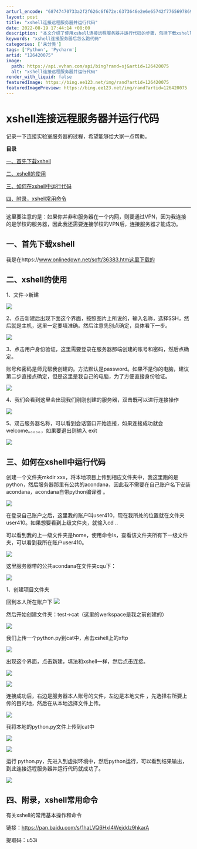 ```yaml
---
arturl_encode: "68747470733a2f2f626c6f672e:6373646e2e6e65742f77656978696e5f34353538383530352f:61727469636c652f64657461696c732f313236343230303735"
layout: post
title: "xshell连接远程服务器并运行代码"
date: 2022-08-19 17:44:14 +08:00
description: "本文介绍了使用xshell连接远程服务器并运行代码的步骤，包括下载xshell、使用xshell、在"
keywords: "xshell连接服务器后怎么跑代码"
categories: ['未分类']
tags: ['Python', 'Pycharm']
artid: "126420075"
image:
  path: https://api.vvhan.com/api/bing?rand=sj&artid=126420075
  alt: "xshell连接远程服务器并运行代码"
render_with_liquid: false
featuredImage: https://bing.ee123.net/img/rand?artid=126420075
featuredImagePreview: https://bing.ee123.net/img/rand?artid=126420075
---
```


# xshell连接远程服务器并运行代码

记录一下连接实验室服务器的过程，希望能够给大家一点帮助。

**目录**

[一、首先下载xshell](#%E4%B8%80%E3%80%81%E9%A6%96%E5%85%88%E4%B8%8B%E8%BD%BDxshell)

[二、xshell的使用](#%E4%BA%8C%E3%80%81xshell%E7%9A%84%E4%BD%BF%E7%94%A8)

[三、如何在xshell中运行代码](#%E4%B8%89%E3%80%81%E5%A6%82%E4%BD%95%E5%9C%A8xshell%E4%B8%AD%E8%BF%90%E8%A1%8C%E4%BB%A3%E7%A0%81)

[四、附录，xshell常用命令](#%E5%9B%9B%E3%80%81%E9%99%84%E5%BD%95%EF%BC%8Cxshell%E5%B8%B8%E7%94%A8%E5%91%BD%E4%BB%A4)

---

这里要注意的是：如果你并非和服务器在一个内网，则要通过VPN，因为我连接的是学校的服务器，因此我还需要连接学校的VPN后，连接服务器才能成功。

## 一、首先下载xshell

我是在https://www.onlinedown.net/soft/36383.htm这里下载的

## 二、xshell的使用

1、文件->新建

![](https://i-blog.csdnimg.cn/blog_migrate/9b28a2cdaa2c597b4b7870d339303ef2.png)

2、点击新建后出现下面这个界面，按照图片上所说的，输入名称，选择SSH，然后就是主机，这里一定要填准确。然后注意先别点确定，具体看下一步。

![](https://i-blog.csdnimg.cn/blog_migrate/992762d34815b28fe822210748d780fb.png)

3、点击用户身份验证，这里需要登录在服务器那端创建的账号和密码，然后点确定。

账号和密码是师兄帮我创建的。方法默认是password。如果不是你的电脑，建议第二步直接点确定，但是这里是我自己的电脑，为了方便直接身份验证。

![](https://i-blog.csdnimg.cn/blog_migrate/2aa5a568ac38f4865ca743b6b1d16bf9.png)

4、我们会看到这里会出现我们刚刚创建的服务器，双击既可以进行连接操作

![](https://i-blog.csdnimg.cn/blog_migrate/7fa2c8481211d89b20be2fec06b7cac8.png)

5、双击服务器名称，可以看到会话窗口开始连接，如果连接成功就会welcome。。。。。，如果要退出则输入 exit

![](https://i-blog.csdnimg.cn/blog_migrate/ced6ecd4120d64e5a01dabd293bdce21.png)

## 三、如何在xshell中运行代码

创建一个文件夹mkdir xxx，将本地项目上传到相应文件夹中，我这里跑的是python，然后服务器那里有公共的acondana，因此我不需要在自己账户名下安装acondana，acondana自带python编译器 。

![](https://i-blog.csdnimg.cn/blog_migrate/86dfcaeddbc8c6a3c9b5c4ab43d46af8.png)

在登录自己账户之后，这里我的账户叫user410，现在我所处的位置就在文件夹user410。如果想要看到上级文件夹，就输入cd ..

可以看到我的上一级文件夹是home，使用命令ls，查看该文件夹所有下一级文件夹，可以看到我所在账户user410。

![](https://i-blog.csdnimg.cn/blog_migrate/097428312758a7be3a0388c7f95e902f.png)

这里服务器带的公共acondana在文件夹cqu下：

![](https://i-blog.csdnimg.cn/blog_migrate/6069fa1bdd3b28cd51c1a1c665bd8ec9.png)

1、创建项目文件夹

回到本人所在账户下
![](https://i-blog.csdnimg.cn/blog_migrate/3458cb5a392711d5b16a0d9186a3455f.png)

然后开始创建文件夹：test->cat（这里的werkspace是我之前创建的）

![](https://i-blog.csdnimg.cn/blog_migrate/3af55a7ffc449fde7f23dbc7bbd766c6.png)

我们上传一个python.py到cat中，点击xshell上的xftp

![](https://i-blog.csdnimg.cn/blog_migrate/6c37c1213f6cdc3d5330d082886f9e22.png)

出现这个界面，点击新建，填法和xshell一样，然后点击连接。

![](https://i-blog.csdnimg.cn/blog_migrate/3d82bc9067bcfc08e58729f61696ddaf.png)

![](https://i-blog.csdnimg.cn/blog_migrate/b010a9c1ea12dbf8f5d45e734a74ae1e.png)

连接成功后，右边是服务器本人账号的文件，左边是本地文件 ，先选择右所要上传的目的地，然后在从本地选择文件上传。

![](https://i-blog.csdnimg.cn/blog_migrate/902634b3f39fe21d7da1568081e68afe.png)

我将本地的python.py文件上传到cat中

![](https://i-blog.csdnimg.cn/blog_migrate/6cf52638a740fb710dd91b365e1a0bab.png)

![](https://i-blog.csdnimg.cn/blog_migrate/e5b34671c18ea1dd5eb82657294d2dcd.png)

运行 python.py，先进入到虚拟环境中，然后python运行，可以看到结果输出，到此连接远程服务器并运行代码就成功了。

![](https://i-blog.csdnimg.cn/blog_migrate/9988e45741a497cd2c3e782cfb344589.png)

## 四、附录，xshell常用命令

有关xshell的常用基本操作和命令

链接：https://pan.baidu.com/s/1haLVQ6HxI4Wejddz9hkarA
  
提取码：u53i